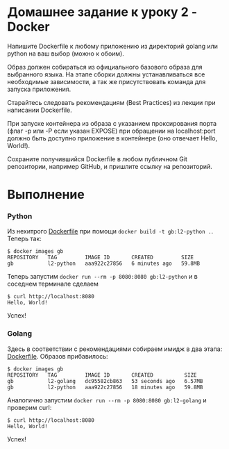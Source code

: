 # Домашнее задание к уроку 2 - Docker

Напишите Dockerfile к любому приложению из директорий golang или python на ваш выбор (можно к обоим).

Образ должен собираться из официального базового образа для выбранного языка. На этапе сборки должны устанавливаться все необходимые зависимости, а так же присутствовать команда для запуска приложения.

Старайтесь следовать рекомендациям (Best Practices) из лекции при написании Dockerfile.

При запуске контейнера из образа с указанием проксирования порта (флаг -p или -P если указан EXPOSE) при обращении
на localhost:port должно быть доступно приложение в контейнере (оно отвечает Hello, World!).

Сохраните получившийся Dockerfile в любом публичном Git репозитории, например GitHub, и пришлите ссылку на репозиторий.

# Выполнение

### Python

Из нехитрого [Dockerfile](python/Dockerfile) при помощи `docker build -t gb:l2-python .`. Теперь так:

```
$ docker images gb
REPOSITORY   TAG         IMAGE ID       CREATED         SIZE
gb           l2-python   aaa922c27856   6 minutes ago   59.8MB
```

Теперь запустим `docker run --rm -p 8080:8080 gb:l2-python` и в соседнем терминале сделаем

```
$ curl http://localhost:8080
Hello, World!
```

Успех!

### Golang

Здесь в соответствии с рекомендациями собираем имидж в два этапа: [Dockerfile](golang/Dockerfile). Образов прибавилось:

```
$ docker images gb
REPOSITORY   TAG         IMAGE ID       CREATED          SIZE
gb           l2-golang   dc95582cb863   53 seconds ago   6.57MB
gb           l2-python   aaa922c27856   18 minutes ago   59.8MB
```

Аналогично запустим `docker run --rm -p 8080:8080 gb:l2-golang` и проверим curl:

```
$ curl http://localhost:8080
Hello, World!
```

Успех!